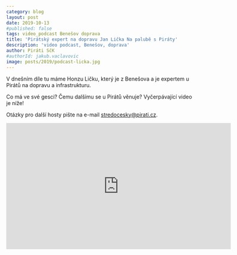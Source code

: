 ```yaml
---
category: blog
layout: post
date: 2019-10-13
#published: false
tags: video_podcast Benešov doprava
title: 'Pirátský expert na dopravu Jan Lička Na palubě s Piráty'
description: 'video podcast, Benešov, doprava'
author: Piráti SčK
#authorId: jakub.vaclavovic
image: posts/2019/podcast-licka.jpg
---
```


V dnešním díle tu máme Honzu Ličku, který je z Benešova a je expertem u Pirátů na dopravu a infrastrukturu.

Co má ve své gesci? Čemu dalšímu se u Pirátů věnuje? Vyčerpávající video je níže!

Otázky pro další hosty pište na e-mail stredocesky@pirati.cz.

<iframe width="600" height="338" src="https://www.youtube.com/embed/DYSI--cY7xE" frameborder="0" allow="accelerometer; autoplay; encrypted-media; gyroscope; picture-in-picture" allowfullscreen></iframe>
